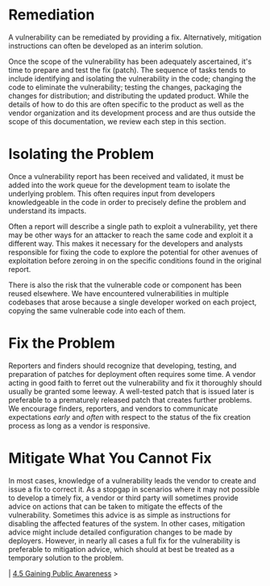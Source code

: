 # Remediation

A vulnerability can be remediated by providing a fix. Alternatively,
mitigation instructions can often be developed as an interim solution.

Once the scope of the vulnerability has been adequately ascertained,
it's time to prepare and test the fix (patch). The sequence of tasks
tends to include identifying and isolating the vulnerability in the
code; changing the code to eliminate the vulnerability; testing the
changes, packaging the changes for distribution; and distributing the
updated product. While the details of how to do this are often specific
to the product as well as the vendor organization and its development
process and are thus outside the scope of this documentation, we review each
step in this section.

# Isolating the Problem

Once a vulnerability report has been received and validated, it must be
added into the work queue for the development team to isolate the
underlying problem. This often requires input from developers
knowledgeable in the code in order to precisely define the problem and
understand its impacts.

Often a report will describe a single path to exploit a vulnerability,
yet there may be other ways for an attacker to reach the same code and
exploit it a different way. This makes it necessary for the developers
and analysts responsible for fixing the code to explore the potential
for other avenues of exploitation before zeroing in on the specific
conditions found in the original report.

There is also the risk that the vulnerable code or component has been
reused elsewhere. We have encountered vulnerabilities in multiple
codebases that arose because a single developer worked on each project,
copying the same vulnerable code into each of them.

# Fix the Problem

Reporters and finders should recognize that developing, testing, and
preparation of patches for deployment often requires some time. A vendor
acting in good faith to ferret out the vulnerability and fix it
thoroughly should usually be granted some leeway. A well-tested patch
that is issued later is preferable to a prematurely released patch that
creates further problems. We encourage finders, reporters, and vendors
to communicate expectations *early* and *often* with respect to the
status of the fix creation process as long as a vendor is responsive.

# Mitigate What You Cannot Fix

In most cases, knowledge of a vulnerability leads the vendor to create
and issue a fix to correct it. As a stopgap in scenarios where it may
not possible to develop a timely fix, a vendor or third party will
sometimes provide advice on actions that can be taken to mitigate the
effects of the vulnerability. Sometimes this advice is as simple as
instructions for disabling the affected features of the system. In other
cases, mitigation advice might include detailed configuration changes to
be made by deployers. However, in nearly all cases a full fix for the
vulnerability is preferable to mitigation advice, which should at best
be treated as a temporary solution to the problem.




\| [4.5 Gaining Public
Awareness](4_5) \>

